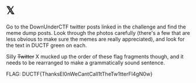 𝕏
============

Go to the DownUnderCTF twitter posts linked in the challenge and find the meme dump posts. Look through the photos carefully (there's a few that are less obvious to make sure the memes are really appreciated), and look for the text in DUCTF green on each. 

Silly ~~Twitter~~ X mucked up the order of these flag fragments though, and it needs to be rearranged to make a grammatically sound sentence. 

FLAG: DUCTF{ThanksEl0nWeCantCall1tTheTw1tterFl4gN0w}
